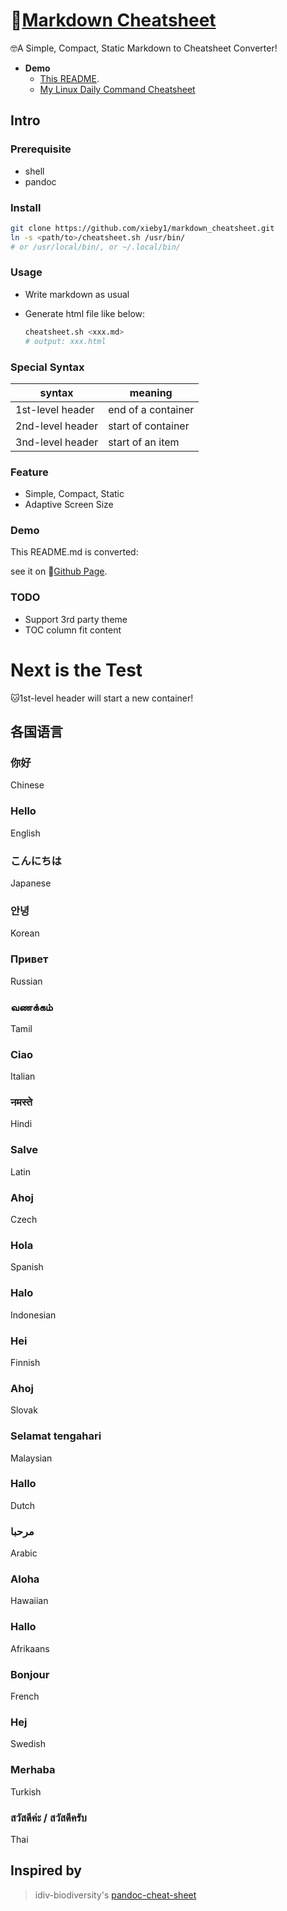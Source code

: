 # 📃[Markdown Cheatsheet](https://github.com/xieby1/markdown_cheatsheet)

🤓A Simple, Compact, Static Markdown to Cheatsheet Converter!

* **Demo**
  * [This README](https://xieby1.github.io/markdown_cheatsheet/README.html).
  * [My Linux Daily Command Cheatsheet](https://xieby1.github.io/cheatsheet.html)

## Intro

### Prerequisite

* shell
* pandoc

### Install

```bash
git clone https://github.com/xieby1/markdown_cheatsheet.git
ln -s <path/to>/cheatsheet.sh /usr/bin/
# or /usr/local/bin/, or ~/.local/bin/
```

### Usage

* Write markdown as usual

* Generate html file like below:

  ```bash
  cheatsheet.sh <xxx.md>
  # output: xxx.html
  ```

### Special Syntax

| syntax           | meaning            |
| ---------------- | ------------------ |
| 1st-level header | end of a container |
| 2nd-level header | start of container |
| 3nd-level header | start of an item   |

### Feature

* Simple, Compact, Static
* Adaptive Screen Size

### Demo

This README.md is converted:

see it on 📃[Github Page](https://xieby1.github.io/markdown_cheatsheet/README.html).

### TODO

* Support 3rd party theme
* TOC column fit content

# Next is the Test

🐱1st-level header will start a new container!

## 各国语言

### 你好

Chinese

### Hello

English

### こんにちは

Japanese

### 안녕

Korean

### Привет

Russian

### வணக்கம்

Tamil

### Ciao

Italian

### नमस्ते

Hindi

### Salve

Latin

### Ahoj

Czech

### Hola

Spanish

### Halo

Indonesian

### Hei

Finnish

### Ahoj

Slovak

### Selamat tengahari

Malaysian

### Hallo

Dutch

### مرحبا

Arabic

### Aloha

Hawaiian

### Hallo

Afrikaans

### Bonjour

French

### Hej

Swedish

### Merhaba

Turkish

### สวัสดีค่ะ / สวัสดีครับ

Thai

## Inspired by

> idiv-biodiversity's [pandoc-cheat-sheet](https://github.com/idiv-biodiversity/pandoc-cheat-sheet)

